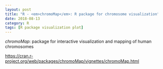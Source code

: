 ```yaml
---
layout: post
title: "R - <em>chromoMap</em>: R package for chromosome visualization"
date: 2018-08-13
category: R
tags: [R package visualization plot]
---
```



<em>chromoMap</em>: package for interactive visualization and mapping of human chromosomes

https://cran.r-project.org/web/packages/chromoMap/vignettes/chromoMap.html


